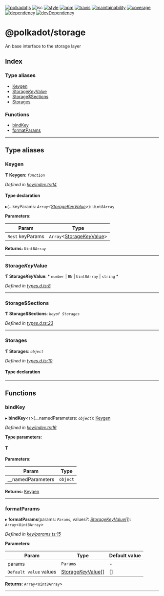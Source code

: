 
[![polkadotjs](https://img.shields.io/badge/polkadot-js-orange.svg?style=flat-square)](https://polkadot.js.org) ![isc](https://img.shields.io/badge/license-ISC-lightgrey.svg?style=flat-square) [![style](https://img.shields.io/badge/code%20style-semistandard-lightgrey.svg?style=flat-square)](https://github.com/Flet/semistandard) [![npm](https://img.shields.io/npm/v/@polkadot/storage.svg?style=flat-square)](https://www.npmjs.com/package/@polkadot/storage) [![travis](https://img.shields.io/travis/polkadot-js/api.svg?style=flat-square)](https://travis-ci.org/polkadot-js/api) [![maintainability](https://img.shields.io/codeclimate/maintainability/polkadot-js/api.svg?style=flat-square)](https://codeclimate.com/github/polkadot-js/api/maintainability) [![coverage](https://img.shields.io/coveralls/polkadot-js/api.svg?style=flat-square)](https://coveralls.io/github/polkadot-js/api?branch=master) [![dependency](https://david-dm.org/polkadot-js/api.svg?style=flat-square&path=packages/type-storage)](https://david-dm.org/polkadot-js/api?path=packages/type-storage) [![devDependency](https://david-dm.org/polkadot-js/api/dev-status.svg?style=flat-square&path=packages/type-storage)](https://david-dm.org/polkadot-js/api?path=packages/type-storage#info=devDependencies)

@polkadot/storage
=================

An base interface to the storage layer

## Index

### Type aliases

* [Keygen](#keygen)
* [Storage$Key$Value](#storage_key_value)
* [Storage$Sections](#storage_sections)
* [Storages](#storages)

### Functions

* [bindKey](#bindkey)
* [formatParams](#formatparams)

---

## Type aliases

<a id="keygen"></a>

###  Keygen

**Ƭ Keygen**: *`function`*

*Defined in [key/index.ts:14](https://github.com/polkadot-js/api/blob/0981a30/packages/type-storage/src/key/index.ts#L14)*

#### Type declaration
▸(...keyParams: *`Array`<[Storage$Key$Value](#storage_key_value)>*): `Uint8Array`

**Parameters:**

| Param | Type |
| ------ | ------ |
| `Rest` keyParams | `Array`<[Storage$Key$Value](#storage_key_value)> |

**Returns:** `Uint8Array`

___
<a id="storage_key_value"></a>

###  Storage$Key$Value

**Ƭ Storage$Key$Value**: * `number` &#124; `BN` &#124; `Uint8Array` &#124; `string`
*

*Defined in [types.d.ts:8](https://github.com/polkadot-js/api/blob/0981a30/packages/type-storage/src/types.d.ts#L8)*

___
<a id="storage_sections"></a>

###  Storage$Sections

**Ƭ Storage$Sections**: *`keyof Storages`*

*Defined in [types.d.ts:23](https://github.com/polkadot-js/api/blob/0981a30/packages/type-storage/src/types.d.ts#L23)*

___
<a id="storages"></a>

###  Storages

**Ƭ Storages**: *`object`*

*Defined in [types.d.ts:10](https://github.com/polkadot-js/api/blob/0981a30/packages/type-storage/src/types.d.ts#L10)*

#### Type declaration

___

## Functions

<a id="bindkey"></a>

###  bindKey

▸ **bindKey**<`T`>(__namedParameters: *`object`*): [Keygen](#keygen)

*Defined in [key/index.ts:16](https://github.com/polkadot-js/api/blob/0981a30/packages/type-storage/src/key/index.ts#L16)*

**Type parameters:**

#### T 
**Parameters:**

| Param | Type |
| ------ | ------ |
| __namedParameters | `object` |

**Returns:** [Keygen](#keygen)

___
<a id="formatparams"></a>

###  formatParams

▸ **formatParams**(params: *`Params`*, values?: *[Storage$Key$Value](#storage_key_value)[]*): `Array`<`Uint8Array`>

*Defined in [key/params.ts:15](https://github.com/polkadot-js/api/blob/0981a30/packages/type-storage/src/key/params.ts#L15)*

**Parameters:**

| Param | Type | Default value |
| ------ | ------ | ------ |
| params | `Params` | - |
| `Default value` values | [Storage$Key$Value](#storage_key_value)[] |  [] |

**Returns:** `Array`<`Uint8Array`>

___


